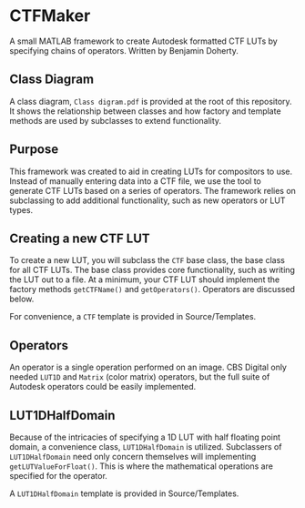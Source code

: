 CTFMaker
========

A small MATLAB framework to create Autodesk formatted CTF LUTs by specifying chains of operators. Written by Benjamin Doherty.

## Class Diagram

A class diagram, ```Class digram.pdf``` is provided at the root of this repository. It shows the relationship between classes and how factory and template methods are used by subclasses to extend functionality.

## Purpose

This framework was created to aid in creating LUTs for compositors to use. Instead of manually entering data into a CTF file, we use the tool to generate CTF LUTs based on a series of operators. The framework relies on subclassing to add additional functionality, such as new operators or LUT types.

## Creating a new CTF LUT

To create a new LUT, you will subclass the ```CTF``` base class, the base class for all CTF LUTs. The base class provides core functionality, such as writing the LUT out to a file. At a minimum, your CTF LUT should implement the factory methods ```getCTFName()``` and ```getOperators()```. Operators are discussed below.

For convenience, a ```CTF``` template is provided in Source/Templates.

## Operators

An operator is a single operation performed on an image. CBS Digital only needed ```LUT1D``` and ```Matrix``` (color matrix) operators, but the full suite of Autodesk operators could be easily implemented.

## LUT1DHalfDomain

Because of the intricacies of specifying a 1D LUT with half floating point domain, a convenience class, ```LUT1DHalfDomain``` is utilized. Subclassers of ```LUT1DHalfDomain``` need only concern themselves will implementing ```getLUTValueForFloat()```. This is where the mathematical operations are specified for the operator.

A ```LUT1DHalfDomain``` template is provided in Source/Templates.
